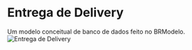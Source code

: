 # Entrega de Delivery
Um modelo conceitual de banco de dados feito no BRModelo.
![Entrega de Delivery](https://github.com/user-attachments/assets/72053e87-6558-4bc5-ade6-73b6618fbc86)
